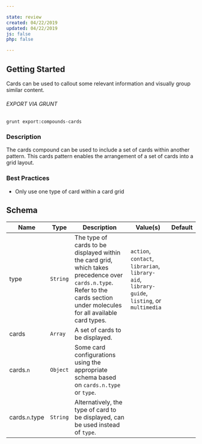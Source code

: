 ```yaml
---

state: review
created: 04/22/2019
updated: 04/22/2019
js: false
php: false

---
```


## Getting Started

Cards can be used to callout some relevant information and visually group similar content.

###### EXPORT VIA GRUNT

```
grunt export:compounds-cards
```


### Description

The cards compound can be used to include a set of cards within another pattern. This cards pattern enables the arrangement of a set of cards into a grid layout.


### Best Practices

- Only use one type of card within a card grid


## Schema

| Name            | Type        | Description                                                                                 | Value(s)  | Default   |
|-----------------|-------------|---------------------------------------------------------------------------------------------|-----------|-----------|
| type            | `String`    | The type of cards to be displayed within the card grid, which takes precedence over `cards.n.type`. Refer to the cards section under molecules for all available card types.  | `action`, `contact`, `librarian`, `library-aid`, `library-guide`, `listing`, or `multimedia`  |           |
| cards           | `Array`    | A set of cards to be displayed.                                                              |           |           |
| cards.`n`       | `Object`   | Some card configurations using the appropriate schema based on `cards.n.type` or `type`.     |           |           |
| cards.`n`.type  | `String`   | Alternatively, the type of card to be displayed, can be used instead of `type`.              |           |           |

